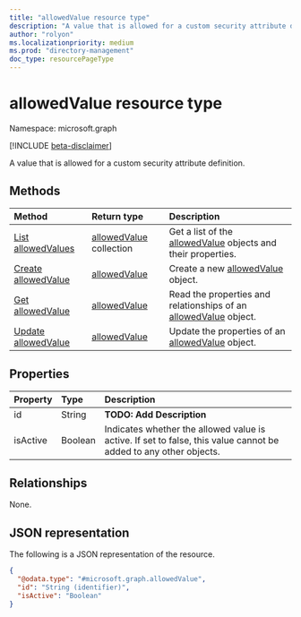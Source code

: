 ```yaml
---
title: "allowedValue resource type"
description: "A value that is allowed for a custom security attribute definition."
author: "rolyon"
ms.localizationpriority: medium
ms.prod: "directory-management"
doc_type: resourcePageType
---
```


# allowedValue resource type

Namespace: microsoft.graph

[!INCLUDE [beta-disclaimer](../../includes/beta-disclaimer.md)]

A value that is allowed for a custom security attribute definition.

## Methods
|Method|Return type|Description|
|:---|:---|:---|
|[List allowedValues](../api/customsecurityattributedefinition-list-allowedvalues.md)|[allowedValue](../resources/allowedvalue.md) collection|Get a list of the [allowedValue](../resources/allowedvalue.md) objects and their properties.|
|[Create allowedValue](../api/customsecurityattributedefinition-post-allowedvalues.md)|[allowedValue](../resources/allowedvalue.md)|Create a new [allowedValue](../resources/allowedvalue.md) object.|
|[Get allowedValue](../api/allowedvalue-get.md)|[allowedValue](../resources/allowedvalue.md)|Read the properties and relationships of an [allowedValue](../resources/allowedvalue.md) object.|
|[Update allowedValue](../api/allowedvalue-update.md)|[allowedValue](../resources/allowedvalue.md)|Update the properties of an [allowedValue](../resources/allowedvalue.md) object.|

## Properties
|Property|Type|Description|
|:---|:---|:---|
|id|String|**TODO: Add Description**|
|isActive|Boolean|Indicates whether the allowed value is active. If set to false, this value cannot be added to any other objects.|

## Relationships
None.

## JSON representation
The following is a JSON representation of the resource.
<!-- {
  "blockType": "resource",
  "keyProperty": "id",
  "@odata.type": "microsoft.graph.allowedValue",
  "openType": false
}
-->
``` json
{
  "@odata.type": "#microsoft.graph.allowedValue",
  "id": "String (identifier)",
  "isActive": "Boolean"
}
```
